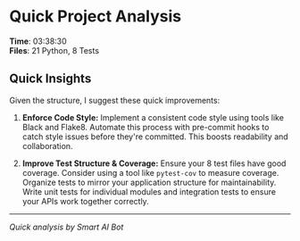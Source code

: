 # Quick Project Analysis

**Time**: 03:38:30  
**Files**: 21 Python, 8 Tests

## Quick Insights

Given the structure, I suggest these quick improvements:

1.  **Enforce Code Style:** Implement a consistent code style using tools like Black and Flake8.  Automate this process with pre-commit hooks to catch style issues before they're committed. This boosts readability and collaboration.

2.  **Improve Test Structure & Coverage:**  Ensure your 8 test files have good coverage. Consider using a tool like `pytest-cov` to measure coverage.  Organize tests to mirror your application structure for maintainability.  Write unit tests for individual modules and integration tests to ensure your APIs work together correctly.


---
*Quick analysis by Smart AI Bot*
